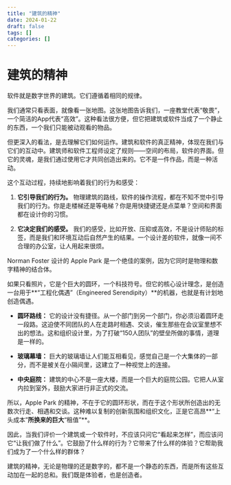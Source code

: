 ```yaml
---
title: "建筑的精神"
date: 2024-01-22
draft: false
tags: []
categories: []
---
```


# 建筑的精神

软件就是数字世界的建筑。它们遵循着相同的规律。

我们通常只看表面，就像看一张地图。这张地图告诉我们，一座教堂代表“敬畏”，一个简洁的App代表“高效”。这种看法很方便，但它把建筑或软件当成了一个静止的东西，一个我们只能被动观看的物品。

但更深入的看法，是去理解它们如何运作。建筑和软件的真正精神，体现在我们与它们的互动中。建筑师和软件工程师设定了规则——空间的布局，软件的界面。但它的灵魂，是我们通过使用它才共同创造出来的。它不是一件作品，而是一种活动。

这个互动过程，持续地影响着我们的行为和感受：

1.  **它引导我们的行为。** 物理建筑的路线，软件的操作流程，都在不知不觉中引导我们的行为。你是走楼梯还是等电梯？你是用快捷键还是点菜单？空间和界面都在设计你的习惯。

2.  **它决定我们的感受。** 我们的感受，比如开放、压抑或高效，不是设计师贴的标签，而是我们和环境互动后自然产生的结果。一个设计差的软件，就像一间不合理的办公室，让人用起来很烦。

Norman Foster 设计的 Apple Park 是一个绝佳的案例，因为它同时是物理和数字精神的结合体。

如果只看照片，它是个巨大的圆环，一个科技符号。但它的核心设计理念，是创造一台用于**“工程化偶遇”（Engineered Serendipity）**的机器，也就是有计划地创造偶遇。

*   **圆环路线：** 它的设计没有捷径。从一个部门到另一个部门，你必须沿着圆环走一段路。这迫使不同团队的人在走路时相遇、交谈，催生那些在会议室里想不出的想法。这和组织设计里，为了打破“150人团队”的壁垒所做的事情，道理是一样的。

*   **玻璃幕墙：** 巨大的玻璃墙让人们能互相看见，感觉自己是一个大集体的一部分，而不是被关在小隔间里，这建立了一种视觉上的连接。

*   **中央庭院：** 建筑的中心不是一座大楼，而是一个巨大的庭院公园。它把人从室内拉到室外，鼓励大家进行非正式的交流。

所以，Apple Park 的精神，不在于它的圆环形状，而在于这个形状所创造出的无数次行走、相遇和交谈。这种难以复制的创新氛围和组织文化，正是它高昂**“上头成本”**所换来的巨大**“租值”**。

因此，当我们评价一个建筑或一个软件时，不应该只问它“看起来怎样”，而应该问它“让我们做了什么”。它鼓励了什么样的行为？它带来了什么样的体验？它帮助我们成为了一个什么样的群体？

建筑的精神，无论是物理的还是数字的，都不是一个静态的东西，而是所有这些互动加在一起的总和。我们既是体验者，也是创造者。